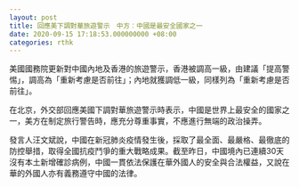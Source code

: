 ```yaml
---
layout: post
title: 回應美下調對華旅遊警示　中方︰中國是最安全國家之一
date: 2020-09-15 17:18:53.000000000 +08:00
categories: rthk
---
```


美國國務院更新對中國內地及香港的旅遊警示，香港被調高一級，由建議「提高警惕」，調高為「重新考慮是否前往」；內地就獲調低一級，同樣列為「重新考慮是否前往」。

在北京，外交部回應美國下調對華旅遊警示時表示，中國是世界上最安全的國家之一，美方在制定旅行警告時，應充分尊重事實，不應進行無端的政治操弄。

發言人汪文斌說，中國在新冠肺炎疫情發生後，採取了最全面、最嚴格、最徹底的防控舉措，取得全國抗疫鬥爭的重大戰略成果。截至昨日，中國境內已連續30天沒有本土新增確診病例，中國一貫依法保護在華外國人的安全與合法權益，又說在華的外國人亦有義務遵守中國的法律。
